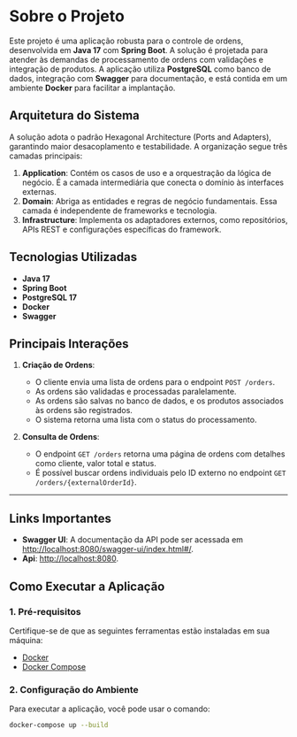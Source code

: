 # Sobre o Projeto

Este projeto é uma aplicação robusta para o controle de ordens, desenvolvida em **Java 17** com **Spring Boot**. A solução é projetada para atender às demandas de processamento de ordens com validações e integração de produtos. A aplicação utiliza **PostgreSQL** como banco de dados, integração com **Swagger** para documentação, e está contida em um ambiente **Docker** para facilitar a implantação.

## Arquitetura do Sistema

A solução adota o padrão Hexagonal Architecture (Ports and Adapters), garantindo maior desacoplamento e testabilidade. A organização segue três camadas principais:

1. **Application**: Contém os casos de uso e a orquestração da lógica de negócio. É a camada intermediária que conecta o domínio às interfaces externas.
2. **Domain**: Abriga as entidades e regras de negócio fundamentais. Essa camada é independente de frameworks e tecnologia.
3. **Infrastructure**: Implementa os adaptadores externos, como repositórios, APIs REST e configurações específicas do framework.

## Tecnologias Utilizadas

- **Java 17**
- **Spring Boot**
- **PostgreSQL 17**
- **Docker**
- **Swagger**

## Principais Interações

1. **Criação de Ordens**:
    - O cliente envia uma lista de ordens para o endpoint `POST /orders`.
    - As ordens são validadas e processadas paralelamente.
    - As ordens são salvas no banco de dados, e os produtos associados às ordens são registrados.
    - O sistema retorna uma lista com o status do processamento.

2. **Consulta de Ordens**:
    - O endpoint `GET /orders` retorna uma página de ordens com detalhes como cliente, valor total e status.
    - É possível buscar ordens individuais pelo ID externo no endpoint `GET /orders/{externalOrderId}`.

---

## Links Importantes

- **Swagger UI**: A documentação da API pode ser acessada em [http://localhost:8080/swagger-ui/index.html#/](http://localhost:8080/swagger-ui/index.html#/).
- **Api**: [http://localhost:8080](http://localhost:8080/home).

## Como Executar a Aplicação

### 1. Pré-requisitos

Certifique-se de que as seguintes ferramentas estão instaladas em sua máquina:

- [Docker](https://www.docker.com/get-started)
- [Docker Compose](https://docs.docker.com/compose/)

### 2. Configuração do Ambiente

Para executar a aplicação, você pode usar o comando:

```bash
docker-compose up --build
```
